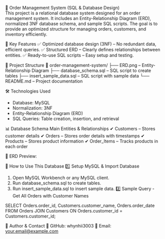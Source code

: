 
📌 Order Management System (SQL & Database Design)  
This project is a relational database system designed for an order management system. It includes an Entity-Relationship Diagram (ERD), normalized 3NF database schema, and sample SQL scripts. The goal is to provide an optimized structure for managing orders, customers, and inventory efficiently.

📌 Key Features
✅ Optimized database design (3NF) – No redundant data, efficient queries.
✅ Structured ERD – Clearly defines relationships between entities.
✅ Ready-to-use SQL scripts – Easy setup and testing.

📂 Project Structure
📁 order-management-system/
├── ERD.png – Entity-Relationship Diagram
├── database_schema.sql – SQL script to create tables
├── insert_sample_data.sql – SQL script with sample data
└── README.md – Project documentation

🛠 Technologies Used  
- Database: MySQL  
- Normalization: 3NF  
- Entity-Relationship Diagram (ERD)  
- SQL Queries: Table creation, insertion, and retrieval

📊 Database Schema
Main Entities & Relationships
✔ Customers – Stores customer details
✔ Orders – Stores order details with timestamps
✔ Products – Stores product information
✔ Order_Items – Tracks products in each order

📌 ERD Preview:

🚀 How to Use This Database
1️⃣ Setup MySQL & Import Database
1. Open MySQL Workbench or any MySQL client.
2. Run database_schema.sql to create tables.
3. Run insert_sample_data.sql to insert sample data.
2️⃣ Sample Query - Get All Orders with Customer Names

SELECT Orders.order_id, Customers.customer_name, Orders.order_date
FROM Orders
JOIN Customers ON Orders.customer_id = Customers.customer_id;

📌 Author & Contact
📌 GitHub: whynhii3003
📧 Email: your.email@example.com
